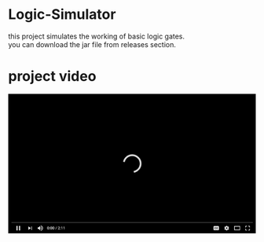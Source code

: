 
# Logic-Simulator
this project simulates the working of basic logic gates.
<br>
you can download the jar file from releases section.<br>

# project video
[![youtube video](clip.png)](https://www.youtube.com/watch?v=joYnGk4fov4)